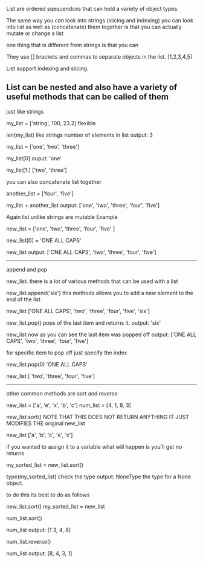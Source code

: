 List are ordered sqequendces that can hold a variety of object types.

The same way you can look into strings (slicing and indexing) you can look into list
as well as (concatenate) them together is that you can actually mutate or change a list

one thing that is different from strings is that you can

They use []  brackets and commas to separate objects in the list. [1,2,3,4,5]

List support indexing and slicing.

List can be nested and also have a variety of useful methods that can be called of them
----------------------------------------------------------------------

just like strings

my_list = ['string', 100, 23.2] flexible

len(my_list)  like strings number of elements in list
output: 3

my_list = ['one', 'two', 'three']

my_list[0]
ouput: 'one'

my_list[1:]
['two', 'three']


you can also concatenate list together

another_list = ['four', 'five']

my_list + another_list
output: ['one', 'two', 'three', 'four', 'five']

Again list unlike strings are mutable
Example

new_list = ['one', 'two', 'three', 'four', 'five' ]

new_list[0] = 'ONE ALL CAPS'

new_list
output: ['ONE ALL CAPS', 'two', 'three', 'four', 'five']

------------------------------------------------------------------------

append and pop

new_list.   there is a lot of various methods that can be used with a list

new_list.append('six')   this methods allows you to add a new element to the end of the list

new_list
['ONE ALL CAPS', 'two', 'three', 'four', 'five', 'six']



new_list.pop()  pops of the last item and returns it.
output: 'six'

new_list        now as you can see the last item was popped off
output: ['ONE ALL CAPS', 'two', 'three', 'four', 'five']

for specific item to pop off just specify the index

new_list.pop(0)
'ONE ALL CAPS'

new_list
[ 'two', 'three', 'four', 'five']

---------------------------------------------------------

other common methods are sort and reverse

new_list = ['a', 'e', 'x', 'b', 'c']
num_list = [4, 1, 8, 3]

new_list.sort()       NOTE THAT THIS DOES NOT RETURN ANYTHING IT JUST MODIFIES THE original new_list

new_list
['a', 'b', 'c', 'e', 'x']

if you wanted to assign it to a variable what will happen is you'll get no returns

my_sorted_list = new_list.sort()

type(my_sorted_list)    check the type
output: NoneType        the type for a None object.


to do this its best to do as follows

new_list.sort()
my_sorted_list = new_list

num_list.sort()

num_list
output: [1 3, 4, 8]

num_list.reverse()

num_list
output: [8, 4, 3, 1]
